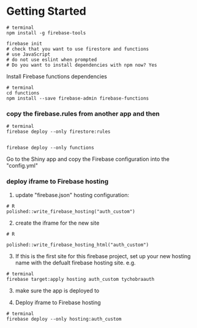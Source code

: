 # Getting Started

```
# terminal
npm install -g firebase-tools

firebase init
# check that you want to use firestore and functions
# use JavaScript 
# do not use eslint when prompted
# Do you want to install dependencies with npm now? Yes
```

Install Firebase functions dependencies 
```
# terminal
cd functions
npm install --save firebase-admin firebase-functions
```

### copy the firebase.rules from another app and then 


```
# terminal
firebase deploy --only firestore:rules


firebase deploy --only functions
```

Go to the Shiny app and copy the Firebase configuration into the "config.yml"


### deploy iframe to Firebase hosting

1. update "firebase.json" hosting configuration:
```
# R
polished::write_firebase_hosting("auth_custom")
```

2. create the iframe for the new site

```
# R

polished::write_firebase_hosting_html("auth_custom")
```


3. If this is the first site for this firebase project, set up your new hosting name with the
defualt firebase hosting site.  e.g.

```
# terminal
firebase target:apply hosting auth_custom tychobraauth
```

3. make sure the app is deployed to 

4.  Deploy iframe to Firebase hosting

```
# terminal
firebase deploy --only hosting:auth_custom
```
